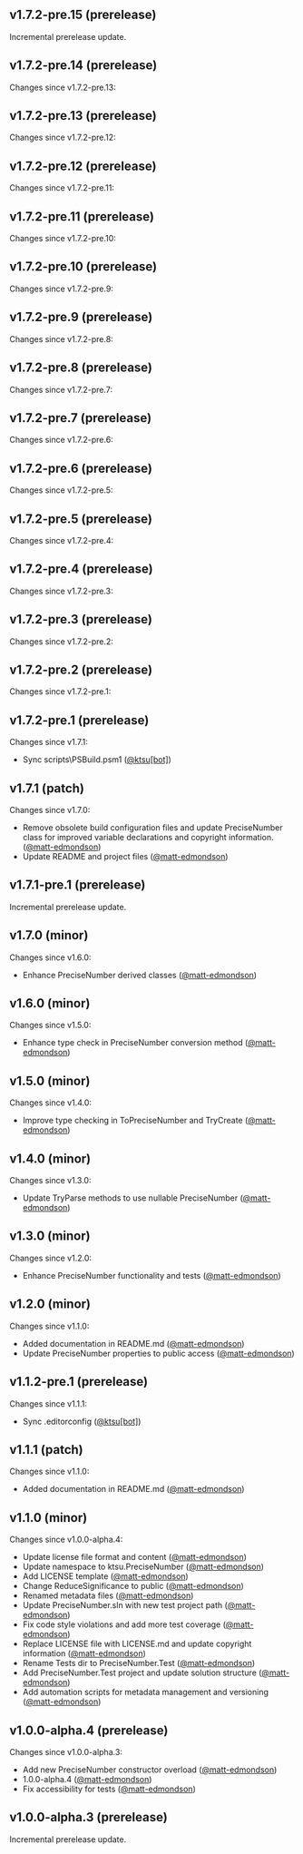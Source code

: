 ## v1.7.2-pre.15 (prerelease)

Incremental prerelease update.
## v1.7.2-pre.14 (prerelease)

Changes since v1.7.2-pre.13:
## v1.7.2-pre.13 (prerelease)

Changes since v1.7.2-pre.12:
## v1.7.2-pre.12 (prerelease)

Changes since v1.7.2-pre.11:
## v1.7.2-pre.11 (prerelease)

Changes since v1.7.2-pre.10:
## v1.7.2-pre.10 (prerelease)

Changes since v1.7.2-pre.9:
## v1.7.2-pre.9 (prerelease)

Changes since v1.7.2-pre.8:
## v1.7.2-pre.8 (prerelease)

Changes since v1.7.2-pre.7:
## v1.7.2-pre.7 (prerelease)

Changes since v1.7.2-pre.6:
## v1.7.2-pre.6 (prerelease)

Changes since v1.7.2-pre.5:
## v1.7.2-pre.5 (prerelease)

Changes since v1.7.2-pre.4:
## v1.7.2-pre.4 (prerelease)

Changes since v1.7.2-pre.3:
## v1.7.2-pre.3 (prerelease)

Changes since v1.7.2-pre.2:
## v1.7.2-pre.2 (prerelease)

Changes since v1.7.2-pre.1:
## v1.7.2-pre.1 (prerelease)

Changes since v1.7.1:

- Sync scripts\PSBuild.psm1 ([@ktsu[bot]](https://github.com/ktsu[bot]))
## v1.7.1 (patch)

Changes since v1.7.0:

- Remove obsolete build configuration files and update PreciseNumber class for improved variable declarations and copyright information. ([@matt-edmondson](https://github.com/matt-edmondson))
- Update README and project files ([@matt-edmondson](https://github.com/matt-edmondson))
## v1.7.1-pre.1 (prerelease)

Incremental prerelease update.
## v1.7.0 (minor)

Changes since v1.6.0:

- Enhance PreciseNumber derived classes ([@matt-edmondson](https://github.com/matt-edmondson))
## v1.6.0 (minor)

Changes since v1.5.0:

- Enhance type check in PreciseNumber conversion method ([@matt-edmondson](https://github.com/matt-edmondson))
## v1.5.0 (minor)

Changes since v1.4.0:

- Improve type checking in ToPreciseNumber and TryCreate ([@matt-edmondson](https://github.com/matt-edmondson))
## v1.4.0 (minor)

Changes since v1.3.0:

- Update TryParse methods to use nullable PreciseNumber ([@matt-edmondson](https://github.com/matt-edmondson))
## v1.3.0 (minor)

Changes since v1.2.0:

- Enhance PreciseNumber functionality and tests ([@matt-edmondson](https://github.com/matt-edmondson))
## v1.2.0 (minor)

Changes since v1.1.0:

- Added documentation in README.md ([@matt-edmondson](https://github.com/matt-edmondson))
- Update PreciseNumber properties to public access ([@matt-edmondson](https://github.com/matt-edmondson))
## v1.1.2-pre.1 (prerelease)

Changes since v1.1.1:

- Sync .editorconfig ([@ktsu[bot]](https://github.com/ktsu[bot]))
## v1.1.1 (patch)

Changes since v1.1.0:

- Added documentation in README.md ([@matt-edmondson](https://github.com/matt-edmondson))
## v1.1.0 (minor)

Changes since v1.0.0-alpha.4:

- Update license file format and content ([@matt-edmondson](https://github.com/matt-edmondson))
- Update namespace to ktsu.PreciseNumber ([@matt-edmondson](https://github.com/matt-edmondson))
- Add LICENSE template ([@matt-edmondson](https://github.com/matt-edmondson))
- Change ReduceSignificance to public ([@matt-edmondson](https://github.com/matt-edmondson))
- Renamed metadata files ([@matt-edmondson](https://github.com/matt-edmondson))
- Update PreciseNumber.sln with new test project path ([@matt-edmondson](https://github.com/matt-edmondson))
- Fix code style violations and add more test coverage ([@matt-edmondson](https://github.com/matt-edmondson))
- Replace LICENSE file with LICENSE.md and update copyright information ([@matt-edmondson](https://github.com/matt-edmondson))
- Rename Tests dir to PreciseNumber.Test ([@matt-edmondson](https://github.com/matt-edmondson))
- Add PreciseNumber.Test project and update solution structure ([@matt-edmondson](https://github.com/matt-edmondson))
- Add automation scripts for metadata management and versioning ([@matt-edmondson](https://github.com/matt-edmondson))
## v1.0.0-alpha.4 (prerelease)

Changes since v1.0.0-alpha.3:

- Add new PreciseNumber constructor overload ([@matt-edmondson](https://github.com/matt-edmondson))
- 1.0.0-alpha.4 ([@matt-edmondson](https://github.com/matt-edmondson))
- Fix accessibility for tests ([@matt-edmondson](https://github.com/matt-edmondson))
## v1.0.0-alpha.3 (prerelease)

Incremental prerelease update.
